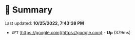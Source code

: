 # 📖 Summary
Last updated: **10/25/2022, 7:43:38 PM**

- `GET` [https://google.com](https://google.com) - **Up** (379ms)
